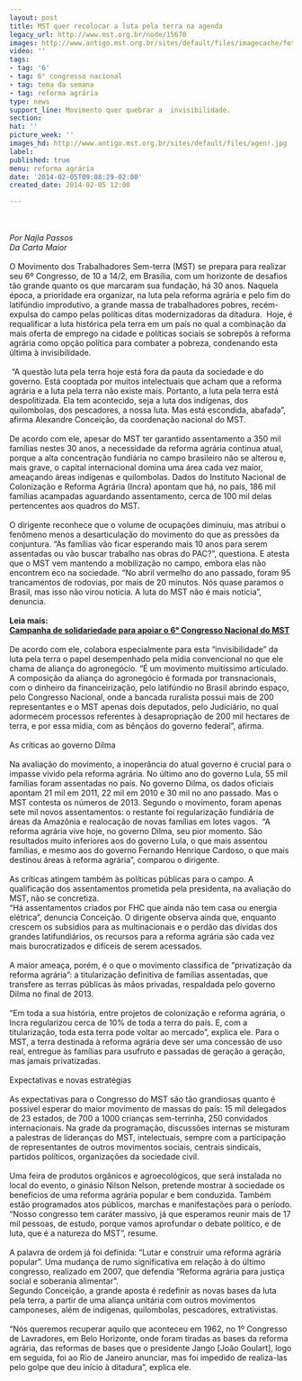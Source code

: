 ```yaml
---
layout: post
title: MST quer recolocar a luta pela terra na agenda
legacy_url: http://www.mst.org.br/node/15670
images: http://www.antigo.mst.org.br/sites/default/files/imagecache/foto_destaque/agen!.jpg
video: ''
tags:
- tag: '6'
- tag: 6° congresso nacional
- tag: tema da semana
- tag: reforma agrária
type: news
support_line: Movimento quer quebrar a  invisibilidade.
section: 
hat: ''
picture_week: ''
images_hd: http://www.antigo.mst.org.br/sites/default/files/agen!.jpg
label: 
published: true
menu: reforma agrária
date: '2014-02-05T09:08:29-02:00'
created_date: 2014-02-05 12:00

---
```

<p><br><em><br>Por Najla Passos<br>Da Carta Maior</em><br><br>O Movimento dos Trabalhadores Sem-terra (MST) se prepara para realizar seu 6º Congresso, de 10 a 14/2, em Brasília, com um horizonte de desafios tão grande quanto os que marcaram sua fundação, há 30 anos. Naquela época, a prioridade era organizar, na luta pela reforma agrária e pelo fim do latifúndio improdutivo, a grande massa de trabalhadores pobres, recém-expulsa do campo pelas políticas ditas modernizadoras da ditadura.&nbsp; Hoje, é requalificar a luta histórica pela terra em um país no qual a combinação da mais oferta de emprego na cidade e políticas sociais se sobrepôs à reforma agrária como opção política para combater a pobreza, condenando esta última à invisibilidade.<br><br>&nbsp;“A questão luta pela terra hoje está fora da pauta da sociedade e do governo. Está cooptada por muitos intelectuais que acham que a reforma agrária e a luta pela terra não existe mais. Portanto, a luta pela terra está despolitizada. Ela tem acontecido, seja a luta dos indígenas, dos quilombolas, dos pescadores, a nossa luta. Mas está escondida, abafada”, afirma Alexandre Conceição, da coordenação nacional do MST.<br><br>De acordo com ele, apesar do MST ter garantido assentamento a 350 mil famílias nestes 30 anos, a necessidade da reforma agrária continua atual, porque a alta concentração fundiária no campo brasileiro não se alterou e, mais grave, o capital internacional domina uma área cada vez maior, ameaçando áreas indígenas e quilombolas. Dados do Instituto Nacional de Colonização e Reforma Agrária (Incra) apontam que há, no país, 186 mil famílias acampadas aguardando assentamento, cerca de 100 mil delas pertencentes aos quadros do MST.<br><br>O dirigente reconhece que o volume de ocupações diminuiu, mas atribui o fenômeno menos a desarticulação do movimento do que as pressões da conjuntura. “As famílias vão ficar esperando mais 10 anos para serem assentadas ou vão buscar trabalho nas obras do PAC?”, questiona. E atesta que o MST vem mantendo a mobilização no campo, embora elas não encontrem eco na sociedade. “No abril vermelho do ano passado, foram 95 trancamentos de rodovias, por mais de 20 minutos. Nós quase paramos o Brasil, mas isso não virou notícia. A luta do MST não é mais notícia”, denuncia.<br><br><strong>Leia mais:<br><a href="http://www.mst.org.br/node/15664">Campanha de solidariedade para apoiar o 6° Congresso Nacional do MST </a><br></strong><br>De acordo com ele, colabora especialmente para esta “invisibilidade” da luta pela terra o papel desempenhado pela mídia convencional no que ele chama de aliança do agronegócio. “É um movimento muitíssimo articulado. A composição da aliança do agronegócio é formada por transnacionais, com o dinheiro da financeirização, pelo latifúndio no Brasil abrindo espaço, pelo Congresso Nacional, onde a bancada ruralista possui mais de 200 representantes e o MST apenas dois deputados, pelo Judiciário, no qual adormecem processos referentes à desapropriação de 200 mil hectares de terra, e por essa mídia, com as bênçãos do governo federal”, afirma.<br><br>As críticas ao governo Dilma<br><br>Na avaliação do movimento, a inoperância do atual governo é crucial para o impasse vivido pela reforma agrária. No último ano do governo Lula, 55 mil famílias foram assentadas no país. No governo Dilma, os dados oficiais apontam 21 mil em 2011, 22 mil em 2010 e 30 mil no ano passado. Mas o MST contesta os números de 2013. Segundo o movimento, foram apenas sete mil novos assentamentos: o restante foi regularização fundiária de áreas da Amazônia e realocação de novas famílias em lotes vagos.&nbsp; “A reforma agrária vive hoje, no governo Dilma, seu pior momento. São resultados muito inferiores aos do governo Lula, o que mais assentou famílias, e mesmo aos do governo Fernando Henrique Cardoso, o que mais destinou áreas à reforma agrária”, comparou o dirigente.<br><br>As críticas atingem também às políticas públicas para o campo. A qualificação dos assentamentos prometida pela presidenta, na avaliação do MST, não se concretiza.<br>“Há assentamentos criados por FHC que ainda não tem casa ou energia elétrica”, denuncia Conceição. O dirigente observa ainda que, enquanto crescem os subsídios para as multinacionais e o perdão das dívidas dos grandes latifundiários, os recursos para a reforma agrária são cada vez mais burocratizados e difíceis de serem acessados.<br><br>A maior ameaça, porém, é o que o movimento classifica de “privatização da reforma agrária”: a titularização definitiva de famílias assentadas, que transfere as terras públicas às mãos privadas, respaldada pelo governo Dilma no final de 2013.<br><br>“Em toda a sua história, entre projetos de colonização e reforma agrária, o Incra regularizou cerca de 10% de toda a terra do país. E, com a titularização, toda esta terra pode voltar ao mercado”, explica ele. Para o MST, a terra destinada à reforma agrária deve ser uma concessão de uso real, entregue às famílias para usufruto e passadas de geração a geração, mas jamais privatizadas.<br><br>Expectativas e novas estratégias<br><br>As expectativas para o Congresso do MST são tão grandiosas quanto é possível esperar do maior movimento de massas do país: 15 mil delegados de 23 estados, de 700 a 1000 crianças sem-terrinha, 250 convidados internacionais. Na grade da programação, discussões internas se misturam a palestras de lideranças do MST, intelectuais, sempre com a participação de representantes de outros movimentos sociais, centrais sindicais, partidos políticos, organizações da sociedade civil.<br><br>Uma feira de produtos orgânicos e agroecológicos, que será instalada no local do evento, o ginásio Nilson Nelson, pretende mostrar à sociedade os benefícios de uma reforma agrária popular e bem conduzida. Também estão programados atos públicos, marchas e manifestações para o período. “Nosso congresso tem caráter massivo, já que esperamos reunir mais de 17 mil pessoas, de estudo, porque vamos aprofundar o debate político, e de luta, que é a natureza do MST”, resume.<br><br>A palavra de ordem já foi definida: “Lutar e construir uma reforma agrária popular”. Uma mudança de rumo significativa em relação à do último congresso, realizado em 2007, que defendia “Reforma agrária para justiça social e soberania alimentar”.<br>Segundo Conceição, a grande aposta é redefinir as novas bases da luta pela terra, a partir de uma aliança unitária com outros movimentos camponeses, além de indígenas, quilombolas, pescadores, extrativistas.<br><br>“Nós queremos recuperar aquilo que aconteceu em 1962, no 1º Congresso de Lavradores, em Belo Horizonte, onde foram tiradas as bases da reforma agrária, das reformas de bases que o presidente Jango [João Goulart], logo em seguida, foi ao Rio de Janeiro anunciar, mas foi impedido de realiza-las pelo golpe que deu início à ditadura”, explica ele.</p><p>&nbsp;</p>
